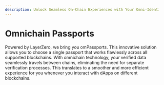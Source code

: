 ```yaml
---
description: Unlock Seamless On-Chain Experiences with Your Omni-Identity
---
```


# Omnichain Passports

Powered by LayerZero, we bring you omPassports. This innovative solution allows you to choose a single passport that works flawlessly across all supported blockchains. With omnichain technology, your verified data seamlessly travels between chains, eliminating the need for separate verification processes. This translates to a smoother and more efficient experience for you whenever you interact with dApps on different blockchains.

